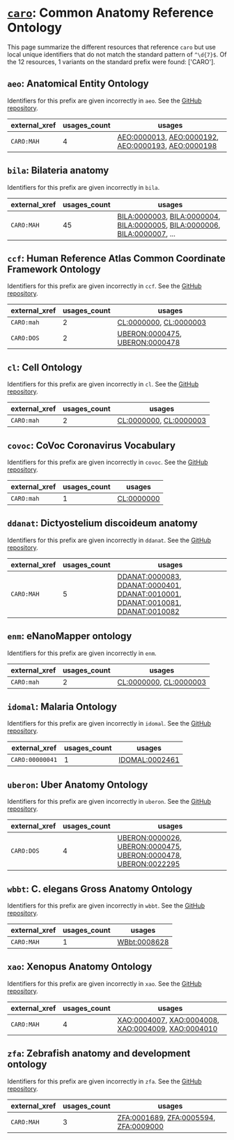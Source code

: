 # [`caro`](https://bioregistry.io/caro): Common Anatomy Reference Ontology

This page summarize the different resources that reference `caro`
but use local unique identifiers that do not match the standard pattern of
`^\d{7}$`. Of the 12 resources,
1 variants on the standard prefix were found: ['CARO'].

## `aeo`: Anatomical Entity Ontology

Identifiers for this prefix are given incorrectly in `aeo`. See the [GitHub repository](https://github.com/obophenotype/human-developmental-anatomy-ontology).

| external_xref   |   usages_count | usages                                                                                                                                                                                                                                     |
|-----------------|----------------|--------------------------------------------------------------------------------------------------------------------------------------------------------------------------------------------------------------------------------------------|
| `CARO:MAH`      |              4 | [AEO:0000013](http://purl.obolibrary.org/obo/AEO_0000013), [AEO:0000192](http://purl.obolibrary.org/obo/AEO_0000192), [AEO:0000193](http://purl.obolibrary.org/obo/AEO_0000193), [AEO:0000198](http://purl.obolibrary.org/obo/AEO_0000198) |

## `bila`: Bilateria anatomy

Identifiers for this prefix are given incorrectly in `bila`.

| external_xref   |   usages_count | usages                                                                                                                                                                                                                                                                                                               |
|-----------------|----------------|----------------------------------------------------------------------------------------------------------------------------------------------------------------------------------------------------------------------------------------------------------------------------------------------------------------------|
| `CARO:MAH`      |             45 | [BILA:0000003](http://purl.obolibrary.org/obo/BILA_0000003), [BILA:0000004](http://purl.obolibrary.org/obo/BILA_0000004), [BILA:0000005](http://purl.obolibrary.org/obo/BILA_0000005), [BILA:0000006](http://purl.obolibrary.org/obo/BILA_0000006), [BILA:0000007](http://purl.obolibrary.org/obo/BILA_0000007), ... |

## `ccf`: Human Reference Atlas Common Coordinate Framework Ontology

Identifiers for this prefix are given incorrectly in `ccf`. See the [GitHub repository](https://github.com/hubmapconsortium/ccf-ontology).

| external_xref   |   usages_count | usages                                                                                                                           |
|-----------------|----------------|----------------------------------------------------------------------------------------------------------------------------------|
| `CARO:mah`      |              2 | [CL:0000000](http://purl.obolibrary.org/obo/CL_0000000), [CL:0000003](http://purl.obolibrary.org/obo/CL_0000003)                 |
| `CARO:DOS`      |              2 | [UBERON:0000475](http://purl.obolibrary.org/obo/UBERON_0000475), [UBERON:0000478](http://purl.obolibrary.org/obo/UBERON_0000478) |

## `cl`: Cell Ontology

Identifiers for this prefix are given incorrectly in `cl`. See the [GitHub repository](https://github.com/obophenotype/cell-ontology).

| external_xref   |   usages_count | usages                                                                                                           |
|-----------------|----------------|------------------------------------------------------------------------------------------------------------------|
| `CARO:mah`      |              2 | [CL:0000000](http://purl.obolibrary.org/obo/CL_0000000), [CL:0000003](http://purl.obolibrary.org/obo/CL_0000003) |

## `covoc`: CoVoc Coronavirus Vocabulary

Identifiers for this prefix are given incorrectly in `covoc`. See the [GitHub repository](https://github.com/EBISPOT/covoc).

| external_xref   |   usages_count | usages                                                  |
|-----------------|----------------|---------------------------------------------------------|
| `CARO:mah`      |              1 | [CL:0000000](http://purl.obolibrary.org/obo/CL_0000000) |

## `ddanat`: Dictyostelium discoideum anatomy

Identifiers for this prefix are given incorrectly in `ddanat`. See the [GitHub repository](https://github.com/dictyBase/migration-data).

| external_xref   |   usages_count | usages                                                                                                                                                                                                                                                                                                                              |
|-----------------|----------------|-------------------------------------------------------------------------------------------------------------------------------------------------------------------------------------------------------------------------------------------------------------------------------------------------------------------------------------|
| `CARO:MAH`      |              5 | [DDANAT:0000083](http://purl.obolibrary.org/obo/DDANAT_0000083), [DDANAT:0000401](http://purl.obolibrary.org/obo/DDANAT_0000401), [DDANAT:0010001](http://purl.obolibrary.org/obo/DDANAT_0010001), [DDANAT:0010081](http://purl.obolibrary.org/obo/DDANAT_0010081), [DDANAT:0010082](http://purl.obolibrary.org/obo/DDANAT_0010082) |

## `enm`: eNanoMapper ontology

Identifiers for this prefix are given incorrectly in `enm`.

| external_xref   |   usages_count | usages                                                                                                           |
|-----------------|----------------|------------------------------------------------------------------------------------------------------------------|
| `CARO:mah`      |              2 | [CL:0000000](http://purl.obolibrary.org/obo/CL_0000000), [CL:0000003](http://purl.obolibrary.org/obo/CL_0000003) |

## `idomal`: Malaria Ontology

Identifiers for this prefix are given incorrectly in `idomal`. See the [GitHub repository](https://github.com/VEuPathDB-ontology/IDOMAL).

| external_xref   |   usages_count | usages                                                          |
|-----------------|----------------|-----------------------------------------------------------------|
| `CARO:00000041` |              1 | [IDOMAL:0002461](http://purl.obolibrary.org/obo/IDOMAL_0002461) |

## `uberon`: Uber Anatomy Ontology

Identifiers for this prefix are given incorrectly in `uberon`. See the [GitHub repository](https://github.com/obophenotype/uberon).

| external_xref   |   usages_count | usages                                                                                                                                                                                                                                                             |
|-----------------|----------------|--------------------------------------------------------------------------------------------------------------------------------------------------------------------------------------------------------------------------------------------------------------------|
| `CARO:DOS`      |              4 | [UBERON:0000026](http://purl.obolibrary.org/obo/UBERON_0000026), [UBERON:0000475](http://purl.obolibrary.org/obo/UBERON_0000475), [UBERON:0000478](http://purl.obolibrary.org/obo/UBERON_0000478), [UBERON:0022295](http://purl.obolibrary.org/obo/UBERON_0022295) |

## `wbbt`: C. elegans Gross Anatomy Ontology

Identifiers for this prefix are given incorrectly in `wbbt`. See the [GitHub repository](https://github.com/obophenotype/c-elegans-gross-anatomy-ontology).

| external_xref   |   usages_count | usages                                                      |
|-----------------|----------------|-------------------------------------------------------------|
| `CARO:MAH`      |              1 | [WBbt:0008628](http://purl.obolibrary.org/obo/WBbt_0008628) |

## `xao`: Xenopus Anatomy Ontology

Identifiers for this prefix are given incorrectly in `xao`. See the [GitHub repository](https://github.com/xenopus-anatomy/xao).

| external_xref   |   usages_count | usages                                                                                                                                                                                                                                     |
|-----------------|----------------|--------------------------------------------------------------------------------------------------------------------------------------------------------------------------------------------------------------------------------------------|
| `CARO:MAH`      |              4 | [XAO:0004007](http://purl.obolibrary.org/obo/XAO_0004007), [XAO:0004008](http://purl.obolibrary.org/obo/XAO_0004008), [XAO:0004009](http://purl.obolibrary.org/obo/XAO_0004009), [XAO:0004010](http://purl.obolibrary.org/obo/XAO_0004010) |

## `zfa`: Zebrafish anatomy and development ontology

Identifiers for this prefix are given incorrectly in `zfa`. See the [GitHub repository](https://github.com/cerivs/zebrafish-anatomical-ontology).

| external_xref   |   usages_count | usages                                                                                                                                                                          |
|-----------------|----------------|---------------------------------------------------------------------------------------------------------------------------------------------------------------------------------|
| `CARO:MAH`      |              3 | [ZFA:0001689](http://purl.obolibrary.org/obo/ZFA_0001689), [ZFA:0005594](http://purl.obolibrary.org/obo/ZFA_0005594), [ZFA:0009000](http://purl.obolibrary.org/obo/ZFA_0009000) |

